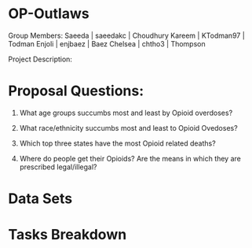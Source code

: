 # OP-Outlaws
Group Members: 
Saeeda | saeedakc | Choudhury
Kareem | KTodman97 | Todman
Enjoli | enjbaez | Baez
Chelsea | chtho3 | Thompson

Project Description: 


# Proposal Questions:
1. What age groups succumbs most and least by Opioid overdoses?

2. What race/ethnicity succumbs most and least to Opioid Ovedoses?

3. Which top three states have the most Opioid related deaths?

4. Where do people get their Opioids? Are the means in which they are prescribed legal/illegal?


# Data Sets


# Tasks Breakdown

